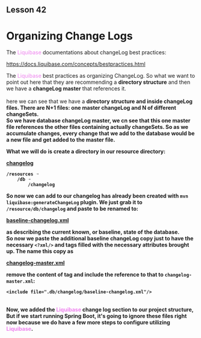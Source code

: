 ## Lesson 42 
#  Organizing Change Logs


The <span style="color:violet">Liquibase</span> documentations about changeLog best practices:

https://docs.liquibase.com/concepts/bestpractices.html

The <span style="color:violet">Liquibase</span> best practices as organizing ChangeLog.
So what we want to point out here
that they are recommending a <b>directory structure</b>
and then we have a <b>changeLog master</b> that references it.  
<br>here we can see that we have a <b>directory structure and inside
changeLog files. There are N+1 files: one master changeLog and
N of different changeSets.
<br>
So we have database changeLog master,
we cn see that this one master file references the other files
containing actually changeSets. So as we accumulate changes,
every change that we add to the database would be a new file and get added
to the master file.

What we will do is create a directory in our resource directory:

[changelog](../src/main/resources/db/changelog)

    /resources ➝
        /db ➝
            /changelog

So now we can add to our changelog has already been created
with <code>mvn liquibase:generateChangeLog</code> plugin.
We just grab it to <code>/resource/db/changelog</code> and paste to be renamed to:

[baseline-changelog.xml](../src/main/resources/db/changelog/changelog-baseline.xml)

as describing the current known, or baseline, state
of the database.
<br>So now we paste the additional baseline changeLog copy just to have the necessary
<code><?xml/></code> and <code><databaseChangeLog/></code> tags filled with the necessary attributes brought up.
The name this copy as

[changelog-master.xml](../src/main/resources/db/changelog/changelog-master.xml)

remove the content of <databaseChangeLog> tag
and include the reference to that to <code>changelog-master.xml</code>:

	<include file=".db/changelog/baseline-changelog.xml"/>

<br>
Now, we added the <span style="color:violet">Liquibase</span> change log section to our project structure,
But if we start running Spring Boot, it's going to ignore these files
right now because we do have a few more steps to configure utilizing <span style="color:violet">Liquibase</span>.
	